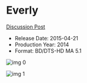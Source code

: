 # Everly

[Discussion Post](https://www.avsforum.com/threads/bass-eq-for-filtered-movies.2995212/post-58950578)

* Release Date: 2015-04-21
* Production Year: 2014
* Format: BD/DTS-HD MA 5.1

![img 0](https://i.imgur.com/q5UfUK2.jpg)

![img 1](https://i.imgur.com/uj1QWwv.png)

